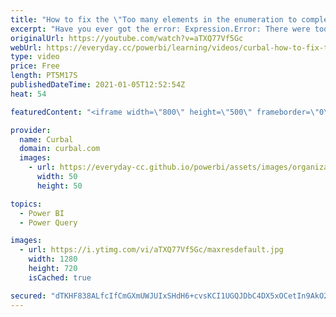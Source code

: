 ```yaml
---
title: "How to fix the \"Too many elements in the enumeration to complete...\" pivot error in Power Query"
excerpt: "Have you ever got the error: Expression.Error: There were too many elements in the enumeration to complete the operation.  when pivoting tables in Power Query?  In today's video I will show you why you get the error and two ways to fix it.  Here you can download all the pbix files: https://curbal.com/donwload-center"
originalUrl: https://youtube.com/watch?v=aTXQ77Vf5Gc
webUrl: https://everyday.cc/powerbi/learning/videos/curbal-how-to-fix-the-too-many-elements-in-the-enumeration-to-complete-pivot-error-in-power-query/
type: video
price: Free
length: PT5M17S
publishedDateTime: 2021-01-05T12:52:54Z
heat: 54

featuredContent: "<iframe width=\"800\" height=\"500\" frameborder=\"0\" src=\"https://www.youtube.com/embed/aTXQ77Vf5Gc\" allow=\"accelerometer; autoplay; encrypted-media; gyroscope; picture-in-picture\" allowfullscreen></iframe>"

provider:
  name: Curbal
  domain: curbal.com
  images:
    - url: https://everyday-cc.github.io/powerbi/assets/images/organizations/curbal.com-50x50.jpg
      width: 50
      height: 50

topics:
  - Power BI
  - Power Query

images:
  - url: https://i.ytimg.com/vi/aTXQ77Vf5Gc/maxresdefault.jpg
    width: 1280
    height: 720
    isCached: true

secured: "dTKHF838ALfcIfCmGXmUWJUIxSHdH6+cvsKCI1UGQJDbC4DX5xOCetIn9AkO2x2p5U0Qf+ePHE+4nnDK+G9RjfMqPBMRirdBpnvxeYtADG3/BolqO9I78eVBzi8U3NG88NG8NV7tRsOvNiFH5UK1Vq72vXGukomp6sWd/LzAMxf+zLbHuuiaiACLFJwvKk2K8vahwIM3nxv4ozqfsYLpn2hwDhOHDcd77n6+jHR50U9Xh+NYCOKST5ge1Kk9RGnxChIJQylh7y7oPt2rDNmqfG8/FeA4yiltA/90e8YkQuBMszg7R2V3mYYZoJsX769ocO5zB3Shc8vqiuKtVg3UoE7kGgst1V0oUKdJiornFHgZyoHR9gKvCfNuqdyD3Od13r+5H8Mi6umzOvFl0vYkmjOAyQ0bsdjlaeHMFhCVnIA=;AkceJSIjqW96uSFlXSDglQ=="
---
```


